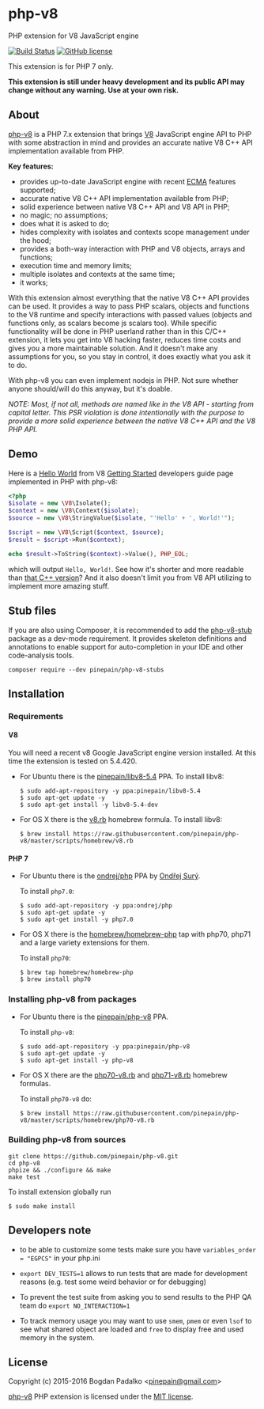 # php-v8
PHP extension for V8 JavaScript engine

[![Build Status](https://travis-ci.org/pinepain/php-v8.svg)](https://travis-ci.org/pinepain/php-v8)
[![GitHub license](https://img.shields.io/badge/license-MIT-blue.svg)](https://raw.githubusercontent.com/pinepain/php-v8/master/LICENSE)

This extension is for PHP 7 only.

**This extension is still under heavy development and its public API may change without any warning. Use at your own risk.**


## About
[php-v8](https://github.com/pinepain/php-v8) is a PHP 7.x extension
that brings [V8](https://developers.google.com/v8/intro) JavaScript engine API to PHP with some abstraction in mind and
provides an accurate native V8 C++ API implementation available from PHP.

**Key features:**
 - provides up-to-date JavaScript engine with recent [ECMA](http://kangax.github.io/compat-table) features supported;
 - accurate native V8 C++ API implementation available from PHP;
 - solid experience between native V8 C++ API and V8 API in PHP;
 - no magic; no assumptions;
 - does what it is asked to do;
 - hides complexity with isolates and contexts scope management under the hood;
 - provides a both-way interaction with PHP and V8 objects, arrays and functions;
 - execution time and memory limits;
 - multiple isolates and contexts at the same time;
 - it works;

With this extension almost everything that the native V8 C++ API provides can be used. It provides a way to pass PHP scalars,
objects and functions to the V8 runtime and specify interactions with passed values (objects and functions only, as scalars
become js scalars too). While specific functionality will be done in PHP userland rather than in this C/C++ extension,
it lets you get into V8 hacking faster, reduces time costs and gives you a more maintainable solution. And it doesn't
make any assumptions for you, so you stay in control, it does exactly what you ask it to do.

With php-v8 you can even implement nodejs in PHP. Not sure whether anyone should/will do this anyway, but it's doable.

*NOTE: Most, if not all, methods are named like in the V8 API - starting from capital letter. This PSR violation is done
intentionally with the purpose to provide a more solid experience between the native V8 C++ API and the V8 PHP API.*


## Demo

Here is a [Hello World][v8-hello-world]
from V8 [Getting Started][v8-intro] developers guide page implemented in PHP with php-v8:

```php
<?php
$isolate = new \V8\Isolate();
$context = new \V8\Context($isolate);
$source = new \V8\StringValue($isolate, "'Hello' + ', World!'");

$script = new \V8\Script($context, $source);
$result = $script->Run($context);

echo $result->ToString($context)->Value(), PHP_EOL;
```

which will output `Hello, World!`. See how it's shorter and more readable than [that C++ version][v8-hello-world]?
And it also doesn't limit you from V8 API utilizing to implement more amazing stuff.


## Stub files

If you are also using Composer, it is recommended to add the [php-v8-stub][php-v8-stubs]
package as a dev-mode requirement. It provides skeleton definitions and annotations to enable support for auto-completion
in your IDE and other code-analysis tools.

    composer require --dev pinepain/php-v8-stubs


## Installation

### Requirements

#### V8
You will need a recent v8 Google JavaScript engine version installed. At this time the extension is tested on 5.4.420.

 - For Ubuntu there is the [pinepain/libv8-5.4](https://launchpad.net/~pinepain/+archive/ubuntu/libv8-5.4) PPA.
   To install libv8:

   ```
   $ sudo add-apt-repository -y ppa:pinepain/libv8-5.4
   $ sudo apt-get update -y
   $ sudo apt-get install -y libv8-5.4-dev
   ```
 - For OS X there is the [v8.rb](https://github.com/pinepain/php-v8/blob/master/scripts/homebrew/v8.rb) homebrew formula.
   To install libv8:

   ```
   $ brew install https://raw.githubusercontent.com/pinepain/php-v8/master/scripts/homebrew/v8.rb
   ```

#### PHP 7

 - For Ubuntu there is the [ondrej/php](https://launchpad.net/~ondrej/+archive/ubuntu/php) PPA by [Ondřej Surý](https://deb.sury.org).

   To install `php7.0`:

   ```
   $ sudo add-apt-repository -y ppa:ondrej/php
   $ sudo apt-get update -y
   $ sudo apt-get install -y php7.0
   ```
 - For OS X there is the [homebrew/homebrew-php](https://github.com/Homebrew/homebrew-php) tap with php70, php71 and a large
   variety extensions for them.

   To install `php70`:

   ```
   $ brew tap homebrew/homebrew-php
   $ brew install php70
   ```


### Installing php-v8 from packages

 - For Ubuntu there is the [pinepain/php-v8](https://launchpad.net/~pinepain/+archive/ubuntu/php-v8) PPA.

   To install `php-v8`:

   ```
   $ sudo add-apt-repository -y ppa:pinepain/php-v8
   $ sudo apt-get update -y
   $ sudo apt-get install -y php-v8
   ```
 - For OS X there are the [php70-v8.rb][php70-v8.rb] and [php71-v8.rb][php71-v8.rb] homebrew formulas.

   To install `php70-v8` do:

   ```
   $ brew install https://raw.githubusercontent.com/pinepain/php-v8/master/scripts/homebrew/php70-v8.rb
   ```

### Building php-v8 from sources

```
git clone https://github.com/pinepain/php-v8.git
cd php-v8
phpize && ./configure && make
make test
```

To install extension globally run

```
$ sudo make install
```

## Developers note
 - to be able to customize some tests make sure you have `variables_order = "EGPCS"` in your php.ini
 - `export DEV_TESTS=1` allows to run tests that are made for development reasons (e.g. test some weird behavior or for debugging)
 - To prevent the test suite from asking you to send results to the PHP QA team do `export NO_INTERACTION=1`

 - To track memory usage you may want to use `smem`, `pmem` or even `lsof` to see what shared object are loaded
   and `free` to display free and used memory in the system.

## License

Copyright (c) 2015-2016 Bogdan Padalko &lt;pinepain@gmail.com&gt;

[php-v8](https://github.com/pinepain/php-v8) PHP extension is licensed under the [MIT license](http://opensource.org/licenses/MIT).


[v8-hello-world]: https://chromium.googlesource.com/v8/v8/+/master/samples/hello-world.cc
[v8-intro]: https://developers.google.com/v8/intro
[php70-v8.rb]: https://github.com/pinepain/php-v8/blob/master/scripts/homebrew/php70-v8.rb
[php71-v8.rb]: https://github.com/pinepain/php-v8/blob/master/scripts/homebrew/php71-v8.rb
[php-v8-stubs]: https://github.com/pinepain/php-v8-stubs
